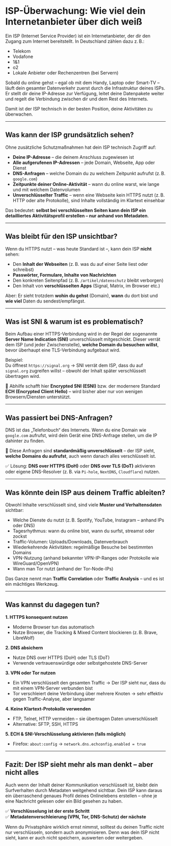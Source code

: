 # ISP-Überwachung: Wie viel dein Internetanbieter über dich weiß

Ein ISP (Internet Service Provider) ist ein Internetanbieter, der dir den Zugang zum Internet bereitstellt. In Deutschland zählen dazu z. B.:
- Telekom
- Vodafone
- 1&1
- o2
- Lokale Anbieter oder Rechenzentren (bei Servern)

Sobald du online gehst – egal ob mit dem Handy, Laptop oder Smart-TV – läuft dein gesamter Datenverkehr zuerst durch die Infrastruktur deines ISPs. Er stellt dir deine IP-Adresse zur Verfügung, leitet deine Datenpakete weiter und regelt die Verbindung zwischen dir und dem Rest des Internets.

Damit ist der ISP technisch in der besten Position, deine Aktivitäten zu überwachen.

---

## Was kann der ISP grundsätzlich sehen?

Ohne zusätzliche Schutzmaßnahmen hat dein ISP technisch Zugriff auf:

- **Deine IP-Adresse** – die deinem Anschluss zugewiesen ist
- **Alle aufgerufenen IP-Adressen** – jede Domain, Webseite, App oder Dienst
- **DNS-Anfragen** – welche Domain du zu welchem Zeitpunkt aufrufst (z. B. `google.com`)
- **Zeitpunkte deiner Online-Aktivität** – wann du online warst, wie lange und mit welchem Datenvolumen
- **Unverschlüsselter Traffic** – wenn eine Webseite kein HTTPS nutzt (z. B. HTTP oder alte Protokolle), sind Inhalte vollständig im Klartext einsehbar

Das bedeutet: **selbst bei verschlüsselten Seiten kann dein ISP ein detailliertes Aktivitätsprofil erstellen – nur anhand von Metadaten**.

---

## Was bleibt für den ISP unsichtbar?

Wenn du HTTPS nutzt – was heute Standard ist –, kann dein ISP **nicht** sehen:

- Den **Inhalt der Webseiten** (z. B. was du auf einer Seite liest oder schreibst)
- **Passwörter, Formulare, Inhalte von Nachrichten**
- Den konkreten Seitenpfad (z. B. `/artikel/datenschutz` bleibt verborgen)
- Den Inhalt von **verschlüsselten Apps** (Signal, Matrix, im Browser etc.)

Aber: Er sieht trotzdem **wohin du gehst** (Domain), **wann** du dort bist und **wie viel** Daten du sendest/empfängst.

---

## Was ist SNI & warum ist es problematisch?

Beim Aufbau einer HTTPS-Verbindung wird in der Regel der sogenannte **Server Name Indication (SNI)** unverschlüsselt mitgeschickt. Dieser verrät dem ISP (und jeder Zwischenstelle), **welche Domain du besuchen willst**, bevor überhaupt eine TLS-Verbindung aufgebaut wird.

Beispiel:  
Du öffnest `https://signal.org` → SNI verrät dem ISP, dass du auf `signal.org` zugreifen willst – obwohl der Inhalt später verschlüsselt übertragen wird.

🔐 Abhilfe schafft hier **Encrypted SNI (ESNI)** bzw. der modernere Standard **ECH (Encrypted Client Hello)** – wird bisher aber nur von wenigen Browsern/Diensten unterstützt.

---

## Was passiert bei DNS-Anfragen?

DNS ist das „Telefonbuch“ des Internets. Wenn du eine Domain wie `google.com` aufrufst, wird dein Gerät eine DNS-Anfrage stellen, um die IP dahinter zu finden.

🔎 Diese Anfragen sind **standardmäßig unverschlüsselt** – der ISP sieht, **welche Domains du aufrufst**, auch wenn danach alles verschlüsselt ist.

✅ Lösung: **DNS over HTTPS (DoH)** oder **DNS over TLS (DoT)** aktivieren oder eigene DNS-Resolver (z. B. via `Pi-hole`, `NextDNS`, `Cloudflare`) nutzen.

---

## Was könnte dein ISP aus deinem Traffic ableiten?

Obwohl Inhalte verschlüsselt sind, sind viele **Muster und Verhaltensdaten** sichtbar:

- Welche Dienste du nutzt (z. B. Spotify, YouTube, Instagram – anhand IPs oder DNS)
- Tagesrhythmus: wann du online bist, wann du surfst, streamst oder zockst
- Traffic-Volumen: Uploads/Downloads, Datenverbrauch
- Wiederkehrende Aktivitäten: regelmäßige Besuche bei bestimmten Domains
- VPN-Nutzung (anhand bekannter VPN-IP-Ranges oder Protokolle wie WireGuard/OpenVPN)
- Wann man Tor nutzt (anhand der Tor-Node-IPs)

Das Ganze nennt man **Traffic Correlation** oder **Traffic Analysis** – und es ist ein mächtiges Werkzeug.

---

## Was kannst du dagegen tun?

**1. HTTPS konsequent nutzen**
- Moderne Browser tun das automatisch
- Nutze Browser, die Tracking & Mixed Content blockieren (z. B. Brave, LibreWolf)

**2. DNS absichern**
- Nutze DNS over HTTPS (DoH) oder TLS (DoT)
- Verwende vertrauenswürdige oder selbstgehostete DNS-Server

**3. VPN oder Tor nutzen**
- Ein VPN verschlüsselt den gesamten Traffic → Der ISP sieht nur, dass du mit einem VPN-Server verbunden bist
- Tor verschleiert deine Verbindung über mehrere Knoten → sehr effektiv gegen Traffic-Analyse, aber langsamer

**4. Keine Klartext-Protokolle verwenden**
- FTP, Telnet, HTTP vermeiden – sie übertragen Daten unverschlüsselt
- Alternative: SFTP, SSH, HTTPS

**5. ECH & SNI-Verschlüsselung aktivieren (falls möglich)**
- Firefox: `about:config` → `network.dns.echconfig.enabled = true`

---

## Fazit: Der ISP sieht mehr als man denkt – aber nicht alles

Auch wenn der Inhalt deiner Kommunikation verschlüsselt ist, bleibt dein Surfverhalten durch Metadaten weitgehend sichtbar. Dein ISP kann daraus ein überraschend genaues Profil deines Onlinelebens erstellen – ohne je eine Nachricht gelesen oder ein Bild gesehen zu haben.

✅ **Verschlüsselung ist der erste Schritt**  
✅ **Metadatenverschleierung (VPN, Tor, DNS-Schutz) der nächste**

Wenn du Privatsphäre wirklich ernst nimmst, solltest du deinen Traffic nicht nur verschlüsseln, sondern auch anonymisieren. Denn was dein ISP nicht sieht, kann er auch nicht speichern, auswerten oder weitergeben.
